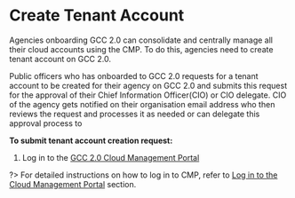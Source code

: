 # Create Tenant Account

Agencies onboarding GCC 2.0 can consolidate and centrally manage all their cloud accounts using the CMP. To do this, agencies need to create tenant account on GCC 2.0.

Public officers who has onboarded to GCC 2.0 requests for a tenant account to be created for their agency on GCC 2.0 and submits this request for the approval of their Chief Information Officer(CIO) or CIO delegate. CIO of the agency gets notified on their organisation email address who then reviews the request and processes it as needed or can delegate this approval process to

**To submit tenant account creation request:**

1. Log in to the [GCC 2.0 Cloud Management Portal](https://cmp.gcc.gov.sg)

?> For detailed instructions on how to log in to CMP, refer to [Log in to the Cloud Management Portal](log-in-to-cmp) section.
